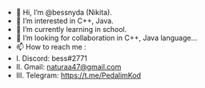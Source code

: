 - 👋 Hi, I’m @bessnyda (Nikita).
- 👀 I’m interested in C++, Java.
- 🌱 I’m currently learning in school.
- 💞️ I’m looking for collaboration in C++, Java language...
- 📫 How to reach me : 
- I.   Discord: bess#2771
- II.  Gmail: naturaa47@gmail.com
- III. Telegram: https://t.me/PedalimKod
